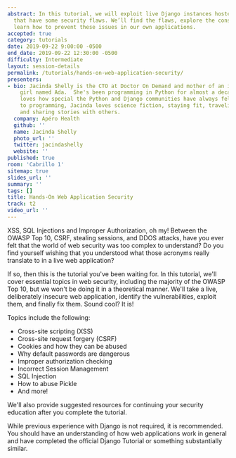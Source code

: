 ```yaml
---
abstract: In this tutorial, we will exploit live Django instances hosted on Heroku
  that have some security flaws. We’ll find the flaws, explore the consequences, and
  learn how to prevent these issues in our own applications.
accepted: true
category: tutorials
date: 2019-09-22 9:00:00 -0500
end_date: 2019-09-22 12:30:00 -0500
difficulty: Intermediate
layout: session-details
permalink: /tutorials/hands-on-web-application-security/
presenters:
- bio: Jacinda Shelly is the CTO at Doctor On Demand and mother of an incredible little
    girl named Ada.  She's been programming in Python for almost a decade now and
    loves how special the Python and Django communities have always felt. In addition
    to programming, Jacinda loves science fiction, staying fit, traveling the world
    and sharing stories with others.
  company: Apéro Health
  github: ''
  name: Jacinda Shelly
  photo_url: ''
  twitter: jacindashelly
  website: ''
published: true
room: 'Cabrillo 1'
sitemap: true
slides_url: ''
summary: ''
tags: []
title: Hands-On Web Application Security
track: t2
video_url: ''
---
```


XSS, SQL Injections and Improper Authorization, oh my! Between the OWASP Top 10, CSRF, stealing sessions, and DDOS attacks, have you ever felt that the world of web security was too complex to understand? Do you find yourself wishing that you understood what those acronyms really translate to in a live web application?

If so, then this is the tutorial you've been waiting for. In this tutorial, we'll cover essential topics in web security, including the majority of the OWASP Top 10, but we won't be doing it in a theoretical manner. We'll take a live, deliberately insecure web application, identify the vulnerabilities, exploit them, and finally fix them. Sound cool? It is!

Topics include the following:

* Cross-site scripting (XSS)
* Cross-site request forgery (CSRF)
* Cookies and how they can be abused
* Why default passwords are dangerous
* Improper authorization checking
* Incorrect Session Management
* SQL Injection
* How to abuse Pickle
* And more!

We'll also provide suggested resources for continuing your security education after you complete the tutorial.

While previous experience with Django is not required, it is recommended. You should have an understanding of how web applications work in general and have completed the official Django Tutorial or something substantially similar.
